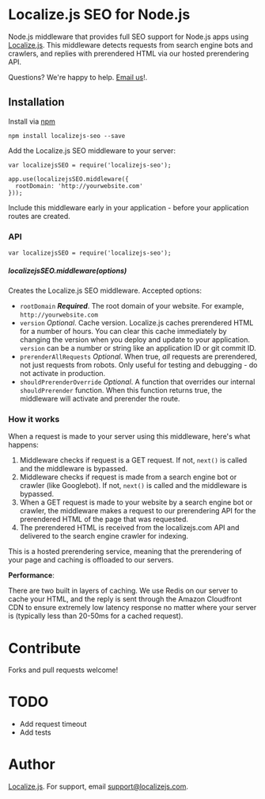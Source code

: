 Localize.js SEO for Node.js
===============

Node.js middleware that provides full SEO support for Node.js apps using [Localize.js](https://localizejs.com). This middleware detects requests from search engine bots and crawlers, and replies with prerendered HTML via our hosted prerendering API.

Questions? We're happy to help. [Email us](https://localizejs.com/?modal=misc/support)!.

Installation
----------

Install via [npm](https://www.npmjs.org/package/localizejs-seo)

    npm install localizejs-seo --save
    

Add the Localize.js SEO middleware to your server:

    var localizejsSEO = require('localizejs-seo');
    
    app.use(localizejsSEO.middleware({
      rootDomain: 'http://yourwebsite.com'
    }));

Include this middleware early in your application - before your application routes are created.

### API
    var localizejsSEO = require('localizejs-seo');
##### localizejsSEO.middleware(options)

Creates the Localize.js SEO middleware. Accepted options:
 
* `rootDomain` ***Required***. The root domain of your website. For example, `http://yourwebsite.com`
* `version` *Optional*. Cache version. Localize.js caches prerendered HTML for a number of hours. You can clear this cache immediately by changing the version when you deploy and update to your application. `version` can be a number or string like an application ID or git commit ID.  
* `prerenderAllRequests` *Optional*. When true, *all* requests are prerendered, not just requests from robots. Only useful for testing and debugging - do not activate in production.
* `shouldPrerenderOverride` *Optional*. A function that overrides our internal `shouldPrerender` function. When this function returns true, the middleware will activate and prerender the route.


### How it works

When a request is made to your server using this middleware, here's what happens:

1. Middleware checks if request is a GET request. If not, `next()` is called and the middleware is bypassed.
2. Middleware checks if request is made from a search engine bot or crawler (like Googlebot). If not, `next()` is called and the middleware is bypassed.
3. When a GET request is made to your website by a search engine bot or crawler, the middleware makes a request to our prerendering API for the prerendered HTML of the page that was requested. 
4. The prerendered HTML is received from the localizejs.com API and delivered to the search engine crawler for indexing.

This is a hosted prerendering service, meaning that the prerendering of your page and caching is offloaded to our servers.

**Performance**:

There are two built in layers of caching. We use Redis on our server to cache your HTML, and the reply is sent through the Amazon Cloudfront CDN to ensure extremely low latency response no matter where your server is (typically less than 20-50ms for a cached request).


# Contribute

Forks and pull requests welcome!

# TODO
* Add request timeout
* Add tests

# Author

[Localize.js](https://localizejs.com). For support, email [support@localizejs.com](mailto:support@localizejs.com).
